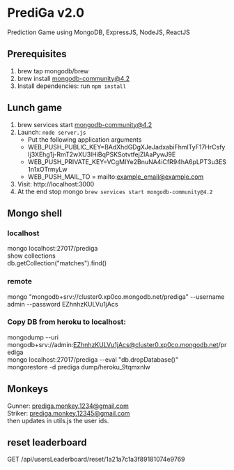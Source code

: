 # PrediGa v2.0
Prediction Game using MongoDB, ExpressJS, NodeJS, ReactJS

## Prerequisites
1. brew tap mongodb/brew
2. brew install mongodb-community@4.2 
3. Install dependencies: run `npm install`

## Lunch game
1. brew services start mongodb-community@4.2
2. Launch: `node server.js`
   * Put the following application arguments
   * WEB_PUSH_PUBLIC_KEY=BAdXhdGDgXJeJadxabiFhmlTyF17HrCsfyIj3XEhg1j-RmT2wXU3lHiBqPSKSotvtfejZlAaPywJ9E
   * WEB_PUSH_PRIVATE_KEY=VCgMIYe2BnuNA4iCfR94hA6pLPT3u3ES1n1xOTrmyLw    
   * WEB_PUSH_MAIL_TO = mailto:example_email@example.com
3. Visit: http://localhost:3000
4. At the end stop mongo `brew services start mongodb-community@4.2`

## Mongo shell
### localhost
mongo localhost:27017/prediga  
show collections  
db.getCollection("matches").find()  

### remote 
mongo "mongodb+srv://cluster0.xp0co.mongodb.net/prediga" --username admin --password EZhnhzKULVu1jAcs

### Copy DB from heroku to localhost:
mongodump --uri mongodb+srv://admin:EZhnhzKULVu1jAcs@cluster0.xp0co.mongodb.net/prediga  
mongo localhost:27017/prediga --eval "db.dropDatabase()"  
mongorestore -d prediga dump/heroku_9tqmxnlw  

## Monkeys
Gunner: prediga.monkey.1234@gmail.com   
Striker: prediga.monkey.12345@gmail.com  
then updates in utils.js the user ids.
  
## reset leaderboard
GET /api/usersLeaderboard/reset/1a21a7c1a3f89181074e9769
